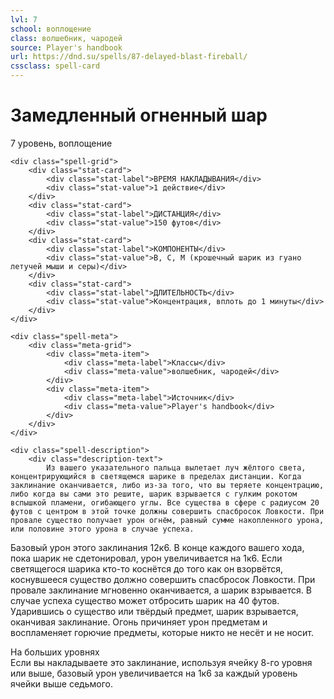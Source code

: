 ```yaml
---
lvl: 7
school: воплощение
class: волшебник, чародей
source: Player's handbook
url: https://dnd.su/spells/87-delayed-blast-fireball/
cssclass: spell-card
---
```


<div class="spell-container">
    <div class="spell-header">
        <h1 class="spell-name">Замедленный огненный шар</h1>
        <div class="spell-level">7 уровень, воплощение</div>
    </div>
    
    <div class="spell-grid">
        <div class="stat-card">
            <div class="stat-label">ВРЕМЯ НАКЛАДЫВАНИЯ</div>
            <div class="stat-value">1 действие</div>
        </div>
        <div class="stat-card">
            <div class="stat-label">ДИСТАНЦИЯ</div>
            <div class="stat-value">150 футов</div>
        </div>
        <div class="stat-card">
            <div class="stat-label">КОМПОНЕНТЫ</div>
            <div class="stat-value">В, С, М (крошечный шарик из гуано летучей мыши и серы)</div>
        </div>
        <div class="stat-card">
            <div class="stat-label">ДЛИТЕЛЬНОСТЬ</div>
            <div class="stat-value">Концентрация, вплоть до 1 минуты</div>
        </div>
    </div>
    
    <div class="spell-meta">
        <div class="meta-grid">
            <div class="meta-item">
                <div class="meta-label">Классы</div>
                <div class="meta-value">волшебник, чародей</div>
            </div>
            <div class="meta-item">
                <div class="meta-label">Источник</div>
                <div class="meta-value">Player's handbook</div>
            </div>
        </div>
    </div>
    
    <div class="spell-description">
        <div class="description-text">
            Из вашего указательного пальца вылетает луч жёлтого света, концентрирующийся в светящемся шарике в пределах дистанции. Когда заклинание оканчивается, либо из-за того, что вы теряете концентрацию, либо когда вы сами это решите, шарик взрывается с гулким рокотом вспышкой пламени, огибающего углы. Все существа в сфере с радиусом 20 футов с центром в этой точке должны совершить спасбросок Ловкости. При провале существо получает урон огнём, равный сумме накопленного урона, или половине этого урона в случае успеха.
Базовый урон этого заклинания 12к6. В конце каждого вашего хода, пока шарик не сдетонировал, урон увеличивается на 1к6.
Если светящегося шарика кто-то коснётся до того как он взорвётся, коснувшееся существо должно совершить спасбросок Ловкости. При провале заклинание мгновенно оканчивается, а шарик взрывается. В случае успеха существо может отбросить шарик на 40 футов. Ударившись о существо или твёрдый предмет, шарик взрывается, оканчивая заклинание.
Огонь причиняет урон предметам и воспламеняет горючие предметы, которые никто не несёт и не носит.
        </div>
        <div class="higher-levels">
            <div class="higher-levels-title">На больших уровнях</div>
            <div class="higher-levels-text">
                Если вы накладываете это заклинание, используя ячейку 8-го уровня или выше, базовый урон увеличивается на 1к6 за каждый уровень ячейки выше седьмого.
            </div>
        </div>
    </div>
</div>